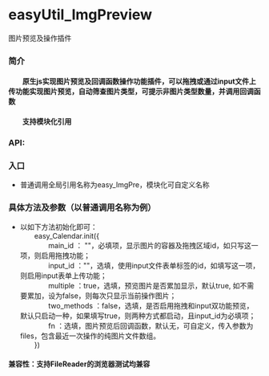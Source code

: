 # easyUtil_ImgPreview
  图片预览及操作插件
<h3>简介</h3>
		<h4>&emsp;&emsp;原生js实现图片预览及回调函数操作功能插件，可以拖拽或通过input文件上传功能实现图片预览，自动筛查图片类型，可提示非图片类型数量，并调用回调函数</h4>
		<h4>&emsp;&emsp;支持模块化引用</h4>
		<h3>API:</h3>
		<h3>入口</h3>
		<ul>
			<li>普通调用全局引用名称为easy_ImgPre，模块化可自定义名称</li>
		</ul>
		<h3>具体方法及参数（以普通调用名称为例）</h3>
		<ul>
			<li>
				以如下方法初始化即可：<br/>
				&emsp;&emsp;easy_Calendar.init({<br/>
				&emsp;&emsp;&emsp;&emsp;main_id ： ""，必填项，显示图片的容器及拖拽区域id，如只写这一项，则启用拖拽功能； <br/>
				&emsp;&emsp;&emsp;&emsp;input_id ：""，选填，使用input文件表单标签的id，如填写这一项，则启用input表单上传功能；<br/>
				&emsp;&emsp;&emsp;&emsp;multiple ：true，选填，预览图片是否累加显示，默认true, 如不需要累加，设为false，则每次只显示当前操作图片；<br/>
				&emsp;&emsp;&emsp;&emsp;two_methods ：false，选填，是否启用拖拽和input双功能预览， 默认只启动一种，如果填写true，则两种方式都启动，且input_id为必填项；<br/>
				&emsp;&emsp;&emsp;&emsp;fn ：选填，图片预览后回调函数，默认无，可自定义，传入参数为files，包含最近一次操作的纯图片文件数组。<br/>
				&emsp;&emsp;})<br/>
			</li>
		</ul>
		<h4>兼容性：支持FileReader的浏览器测试均兼容</h4>
